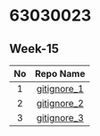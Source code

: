 # 63030023

## Week-15

| No | Repo Name |
|:-:|:-----:|
|1|[gitignore_1](https://github.com/Atpolink/gitignore_1)|
|2|[gitignore_2](https://github.com/Atpolink/gitignore_2)|
|3|[gitignore_3](https://github.com/Atpolink/gitignore_3)|
